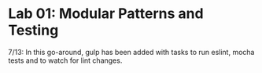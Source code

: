 # Lab 01: Modular Patterns and Testing

7/13: In this go-around, gulp has been added with tasks to run eslint, mocha tests and to watch for lint changes.
